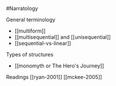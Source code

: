 #Narratology 

General terminology
- [[multiform]]
- [[multisequential]] and [[unisequential]]
- [[sequential-vs-linear]]

Types of structures
- [[monomyth or The Hero's Journey]]

Readings
[[ryan-2001]]
[[mckee-2005]]

